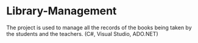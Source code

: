 # Library-Management
The project is used to manage all the records of the books being taken by the students and the teachers. (C#, Visual Studio, ADO.NET)
